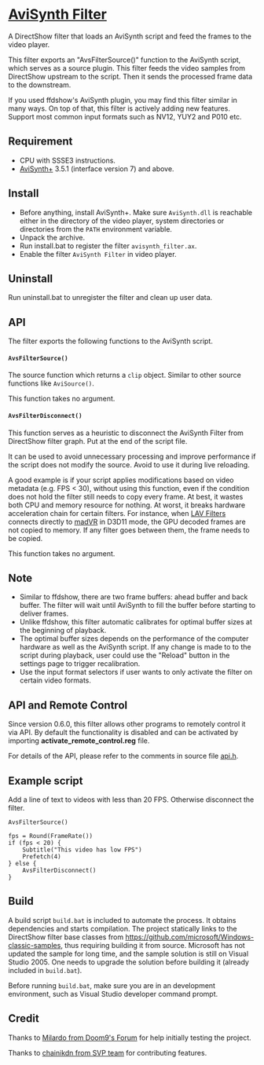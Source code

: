 # [AviSynth Filter](https://github.com/CrendKing/avisynth_filter)

A DirectShow filter that loads an AviSynth script and feed the frames to the video player.

This filter exports an "AvsFilterSource()" function to the AviSynth script, which serves as a source plugin. This filter feeds the video samples from DirectShow upstream to the script. Then it sends the processed frame data to the downstream.

If you used ffdshow's AviSynth plugin, you may find this filter similar in many ways. On top of that, this filter is actively adding new features. Support most common input formats such as NV12, YUY2 and P010 etc.

## Requirement

* CPU with SSSE3 instructions.
* [AviSynth+](https://github.com/AviSynth/AviSynthPlus) 3.5.1 (interface version 7) and above.

## Install

* Before anything, install AviSynth+. Make sure `AviSynth.dll` is reachable either in the directory of the video player, system directories or directories from the `PATH` environment variable.
* Unpack the archive.
* Run install.bat to register the filter `avisynth_filter.ax`.
* Enable the filter `AviSynth Filter` in video player.

## Uninstall

Run uninstall.bat to unregister the filter and clean up user data.

## API

The filter exports the following functions to the AviSynth script.

#### `AvsFilterSource()`

The source function which returns a `clip` object. Similar to other source functions like `AviSource()`.

This function takes no argument.

#### `AvsFilterDisconnect()`

This function serves as a heuristic to disconnect the AviSynth Filter from DirectShow filter graph. Put at the end of the script file.

It can be used to avoid unnecessary processing and improve performance if the script does not modify the source. Avoid to use it during live reloading.

A good example is if your script applies modifications based on video metadata (e.g. FPS < 30), without using this function, even if the condition does not hold the filter still needs to copy every frame. At best, it wastes both CPU and memory resource for nothing. At worst, it breaks hardware acceleration chain for certain filters. For instance, when [LAV Filters](https://github.com/Nevcairiel/LAVFilters) connects directly to [madVR](http://www.madvr.com/) in D3D11 mode, the GPU decoded frames are not copied to memory. If any filter goes between them, the frame needs to be copied.

This function takes no argument.

## Note

* Similar to ffdshow, there are two frame buffers: ahead buffer and back buffer. The filter will wait until AviSynth to fill the buffer before starting to deliver frames.
* Unlike ffdshow, this filter automatic calibrates for optimal buffer sizes at the beginning of playback.
* The optimal buffer sizes depends on the performance of the computer hardware as well as the AviSynth script. If any change is made to to the script during playback, user could use the "Reload" button in the settings page to trigger recalibration.
* Use the input format selectors if user wants to only activate the filter on certain video formats.

## API and Remote Control

Since version 0.6.0, this filter allows other programs to remotely control it via API. By default the functionality is disabled and can be activated by importing **activate_remote_control.reg** file.

For details of the API, please refer to the comments in source file [api.h](https://github.com/CrendKing/avisynth_filter/blob/master/avisynth_filter/src/api.h).

## Example script

Add a line of text to videos with less than 20 FPS. Otherwise disconnect the filter.

```
AvsFilterSource()

fps = Round(FrameRate())
if (fps < 20) {
    Subtitle("This video has low FPS")
    Prefetch(4)
} else {
    AvsFilterDisconnect()
}
```

## Build

A build script `build.bat` is included to automate the process. It obtains dependencies and starts compilation. The project statically links to the DirectShow filter base classes from https://github.com/microsoft/Windows-classic-samples, thus requiring building it from source. Microsoft has not updated the sample for long time, and the sample solution is still on Visual Studio 2005. One needs to upgrade the solution before building it (already included in `build.bat`).

Before running `build.bat`, make sure you are in an development environment, such as Visual Studio developer command prompt.

## Credit

Thanks to [Milardo from Doom9's Forum](https://forum.doom9.org/member.php?u=159393) for help initially testing the project.

Thanks to [chainikdn from SVP team](https://github.com/chainikdn) for contributing features.
